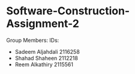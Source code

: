 # Software-Construction-Assignment-2

Group Members:         IDs:
- Sadeem Aljahdali      2116258
- Shahad Shaheen        2112218
- Reem Alkathiry        2115561
